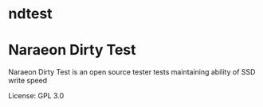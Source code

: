 # ndtest
Naraeon Dirty Test
========
Naraeon Dirty Test is an open source tester tests maintaining ability of SSD write speed

License: GPL 3.0
